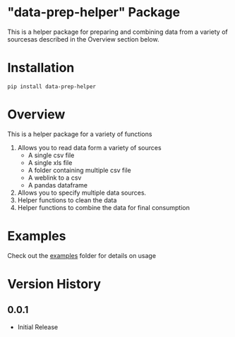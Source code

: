 # "data-prep-helper" Package

This is a helper package for preparing and combining data from a variety of sourcesas described in the Overview section below. 

# Installation

```
pip install data-prep-helper
```

# Overview

This is a helper package for a variety of functions
1. Allows you to read data form a variety of sources 
    * A single csv file 
    * A single xls file
    * A folder containing multiple csv file
    * A weblink to a csv
    * A pandas dataframe
2. Allows you to specify multiple data sources.
3. Helper functions to clean the data
4. Helper functions to combine the data for final consumption

# Examples
Check out the  [examples](https://github.com/ngupta23/data-prep-helper/tree/master/examples) folder for details on usage

# Version History

## 0.0.1

* Initial Release

